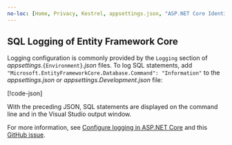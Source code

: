 ```yaml
---
no-loc: [Home, Privacy, Kestrel, appsettings.json, "ASP.NET Core Identity", cookie, Cookie, Blazor, "Blazor Server", "Blazor WebAssembly", "Identity", "Let's Encrypt", Razor, SignalR]
---
```


## SQL Logging of Entity Framework Core

Logging configuration is commonly provided by the `Logging` section of *appsettings*.`{Environment}`*.json* files. To log SQL statements, add `"Microsoft.EntityFrameworkCore.Database.Command": "Information"` to the *appsettings.json* or *appsettings.Development.json* file:

[!code-json[](~/includes/sql-log/appsettings.json?highlight=10)]

With the preceding JSON, SQL statements are displayed on the command line and in the Visual Studio output window.

For more information, see [Configure logging in ASP.NET Core](../fundamentals/logging/index.md#configure-logging) and this [GitHub issue](https://github.com/dotnet/aspnetcore/issues/32977).